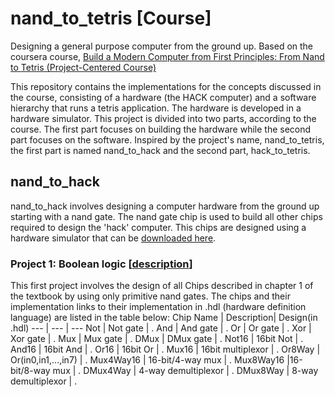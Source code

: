 # nand_to_tetris [Course]
Designing a general purpose computer from the ground up. Based on the coursera course, [Build a Modern Computer from First Principles: From Nand to Tetris (Project-Centered Course)](https://www.coursera.org/learn/build-a-computer/home/welcome)

This repository contains the implementations for the concepts discussed in the course, consisting of a hardware (the HACK computer) and a software hierarchy that runs a tetris application. The hardware is developed in a hardware simulator. This project is divided into two parts, according to the course. The first part focuses on building the hardware while the second part focuses on the software. Inspired by the project's name, nand_to_tetris, the first part is named nand_to_hack and the second part, hack_to_tetris.

## nand_to_hack
nand_to_hack involves designing a computer hardware from the ground up starting with a nand gate. The nand gate chip is used to build all other chips required to design the 'hack' computer. This chips are designed using a hardware simulator that can be [downloaded here](https://www.nand2tetris.org/software).
### Project 1: Boolean logic [[description](https://www.nand2tetris.org/project01)]
This first project involves the design of all Chips described in chapter 1 of the textbook by using only primitive nand gates. The chips and their implementation links to their implementation in .hdl (hardware definition language) are listed in the table below:
Chip Name | Description| Design(in .hdl) 
--- | --- | --- 
Not | Not gate | . 
And | And gate | . 
Or | Or gate | . 
Xor | Xor gate | . 
Mux | Mux gate | . 
DMux | DMux gate | . 
Not16 | 16bit Not | . 
And16 | 16bit And | . 
Or16 | 16bit Or | . 
Mux16 | 16bit multiplexor | . 
Or8Way | Or(in0,in1,...,in7) | . 
Mux4Way16 | 16-bit/4-way mux | . 
Mux8Way16 |16-bit/8-way mux | . 
DMux4Way | 4-way demultiplexor | . 
DMux8Way | 8-way demultiplexor | . 
